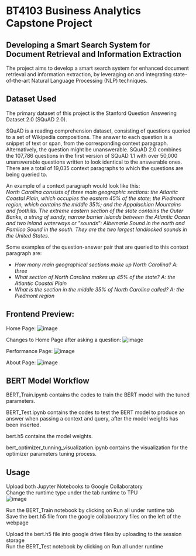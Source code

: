 # BT4103 Business Analytics Capstone Project
## Developing a Smart Search System for Document Retrieval and Information Extraction

The project aims to develop a smart search system for enhanced document retrieval and information extraction, by leveraging on and integrating state-of-the-art Natural Language Processing (NLP) techniques.


## Dataset Used

The primary dataset of this project is the Stanford Question Answering Dataset 2.0 (SQuAD 2.0). <br>

SQuAD is a reading comprehension dataset, consisting of questions queried to a set of Wikipedia compositions. The answer to each question is a snippet of text or span, from the corresponding context paragraph. Alternatively, the question might be unanswerable. SQuAD 2.0 combines the 107,786 questions in the first version of SQuAD 1.1 with over 50,000 unanswerable questions written to look identical to the answerable ones. There are a total of 19,035 context paragraphs to which the questions are being queried to.

An example of a context paragraph would look like this: <br>
*North Carolina consists of three main geographic sections: the Atlantic Coastal Plain, which occupies the eastern 45% of the state; the Piedmont region, which contains the middle 35%; and the Appalachian Mountains and foothills. The extreme eastern section of the state contains the Outer Banks, a string of sandy, narrow barrier islands between the Atlantic Ocean and two inland waterways or "sounds": Albemarle Sound in the north and Pamlico Sound in the south. They are the two largest landlocked sounds in the United States.*

Some examples of the question-answer pair that are queried to this context paragraph are:
- *How many main geographical sections make up North Carolina? A: three*
- *What section of North Carolina makes up 45% of the state? A: the Atlantic Coastal Plain*
- *What is the section in the middle 35% of North Carolina called? A: the Piedmont region*

## Frontend Preview:
Home Page:
![image](https://user-images.githubusercontent.com/51269684/114511173-25d34000-9c6a-11eb-9abc-fec36f4db48b.png)

Changes to Home Page after asking a question:
![image](https://user-images.githubusercontent.com/51269684/114511213-34215c00-9c6a-11eb-86a5-d0991507aa09.png)

Performance Page:
![image](https://user-images.githubusercontent.com/51269684/114511622-b7db4880-9c6a-11eb-8815-c3c698ad9fb9.png)

About Page:
![image](https://user-images.githubusercontent.com/51269684/114511237-3be10080-9c6a-11eb-9832-ca8c64fb68c0.png)
## BERT Model Workflow

BERT_Train.ipynb contains the codes to train the BERT model with the tuned parameters. <br />

BERT_Test.ipynb contains the codes to test the BERT model to produce an answer when passing a context and query, after the model weights has been inserted. <br />

bert.h5 contains the model weights. <br />

bert_optimizer_tunning_visualization.ipynb contains the visualization for the optimizer parameters tuning process. <br />

## Usage
Upload both Jupyter Notebooks to Google Collaboratory <br />
Change the runtime type under the tab runtime to TPU <br />
![image](https://user-images.githubusercontent.com/70834772/114512914-31276b00-9c6c-11eb-96b4-4b63b8be2d41.png)


Run the BERT_Train notebook by clicking on Run all under runtime tab<br />
Save the bert.h5 file from the google collaboratory files on the left of the webpage<br />

Upload the bert.h5 file into google drive files by uploading to the session storage<br />
Run the BERT_Test notebook by clicking on Run all under runtime<br />
